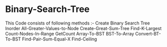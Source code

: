# Binary-Search-Tree
This Code consists of following methods :-
Create Binary Search Tree
Inorder
All-Greater-Values-to-Node
Create-Great-Sum-Tree
Find-K-Largest
Count-Nodes-In-Range
GetCount
Array-To-BST
BST-To-Array
Convert-BT-To-BST
Find-Pair-Sum-Equal-X
Find-Ceiling
